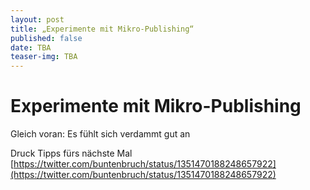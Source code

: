 ```yaml
---
layout: post
title: „Experimente mit Mikro-Publishing“
published: false
date: TBA
teaser-img: TBA
---
```


# Experimente mit Mikro-Publishing

Gleich voran: Es fühlt sich verdammt gut an 

Druck Tipps fürs nächste Mal
[https://twitter.com/buntenbruch/status/1351470188248657922](https://twitter.com/buntenbruch/status/1351470188248657922)
